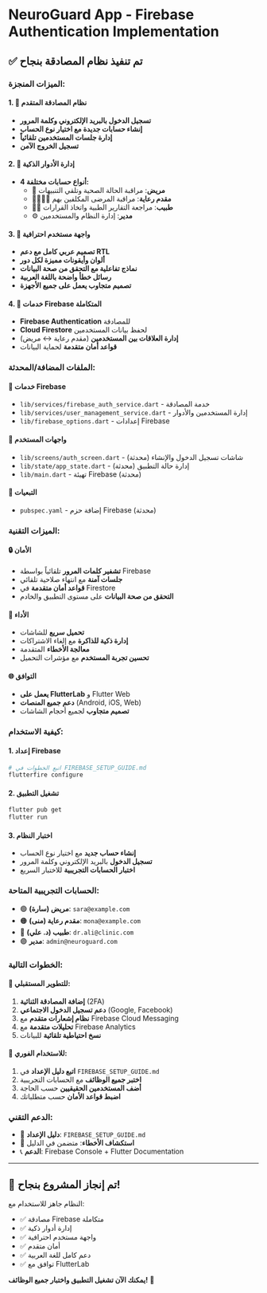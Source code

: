 # NeuroGuard App - Firebase Authentication Implementation

## ✅ تم تنفيذ نظام المصادقة بنجاح

### الميزات المنجزة:

#### 1. 🔐 نظام المصادقة المتقدم
- **تسجيل الدخول بالبريد الإلكتروني وكلمة المرور**
- **إنشاء حسابات جديدة مع اختيار نوع الحساب**
- **إدارة جلسات المستخدمين تلقائياً**
- **تسجيل الخروج الآمن**

#### 2. 👥 إدارة الأدوار الذكية
- **4 أنواع حسابات مختلفة:**
  - 🏥 **مريض**: مراقبة الحالة الصحية وتلقي التنبيهات
  - 👨‍👩‍👧‍👦 **مقدم رعاية**: مراقبة المرضى المكلفين بهم
  - 👨‍⚕️ **طبيب**: مراجعة التقارير الطبية واتخاذ القرارات
  - ⚙️ **مدير**: إدارة النظام والمستخدمين

#### 3. 🎨 واجهة مستخدم احترافية
- **تصميم عربي كامل مع دعم RTL**
- **ألوان وأيقونات مميزة لكل دور**
- **نماذج تفاعلية مع التحقق من صحة البيانات**
- **رسائل خطأ واضحة باللغة العربية**
- **تصميم متجاوب يعمل على جميع الأجهزة**

#### 4. 🔧 خدمات Firebase المتكاملة
- **Firebase Authentication** للمصادقة
- **Cloud Firestore** لحفظ بيانات المستخدمين
- **إدارة العلاقات بين المستخدمين** (مقدم رعاية ↔ مريض)
- **قواعد أمان متقدمة** لحماية البيانات

### الملفات المضافة/المحدثة:

#### 📁 خدمات Firebase
- `lib/services/firebase_auth_service.dart` - خدمة المصادقة
- `lib/services/user_management_service.dart` - إدارة المستخدمين والأدوار
- `lib/firebase_options.dart` - إعدادات Firebase

#### 📁 واجهات المستخدم
- `lib/screens/auth_screen.dart` - شاشات تسجيل الدخول والإنشاء (محدثة)
- `lib/state/app_state.dart` - إدارة حالة التطبيق (محدثة)
- `lib/main.dart` - تهيئة Firebase (محدثة)

#### 📁 التبعيات
- `pubspec.yaml` - إضافة حزم Firebase (محدثة)

### الميزات التقنية:

#### 🔒 الأمان
- **تشفير كلمات المرور** تلقائياً بواسطة Firebase
- **جلسات آمنة** مع انتهاء صلاحية تلقائي
- **قواعد أمان متقدمة** في Firestore
- **التحقق من صحة البيانات** على مستوى التطبيق والخادم

#### 🚀 الأداء
- **تحميل سريع** للشاشات
- **إدارة ذكية للذاكرة** مع إلغاء الاشتراكات
- **معالجة الأخطاء** المتقدمة
- **تحسين تجربة المستخدم** مع مؤشرات التحميل

#### 🌐 التوافق
- **يعمل على FlutterLab** و Flutter Web
- **دعم جميع المنصات** (Android, iOS, Web)
- **تصميم متجاوب** لجميع أحجام الشاشات

### كيفية الاستخدام:

#### 1. إعداد Firebase
```bash
# اتبع الخطوات في FIREBASE_SETUP_GUIDE.md
flutterfire configure
```

#### 2. تشغيل التطبيق
```bash
flutter pub get
flutter run
```

#### 3. اختبار النظام
- **إنشاء حساب جديد** مع اختيار نوع الحساب
- **تسجيل الدخول** بالبريد الإلكتروني وكلمة المرور
- **اختبار الحسابات التجريبية** للاختبار السريع

### الحسابات التجريبية المتاحة:
- 🟢 **مريض (سارة)**: `sara@example.com`
- 🟠 **مقدم رعاية (منى)**: `mona@example.com`
- 🔵 **طبيب (د. علي)**: `dr.ali@clinic.com`
- 🟣 **مدير**: `admin@neuroguard.com`

### الخطوات التالية:

#### 🔄 للتطوير المستقبلي:
1. **إضافة المصادقة الثنائية** (2FA)
2. **دعم تسجيل الدخول الاجتماعي** (Google, Facebook)
3. **نظام إشعارات متقدم** مع Firebase Cloud Messaging
4. **تحليلات متقدمة** مع Firebase Analytics
5. **نسخ احتياطية تلقائية** للبيانات

#### 🎯 للاستخدام الفوري:
1. **اتبع دليل الإعداد** في `FIREBASE_SETUP_GUIDE.md`
2. **اختبر جميع الوظائف** مع الحسابات التجريبية
3. **أضف المستخدمين الحقيقيين** حسب الحاجة
4. **اضبط قواعد الأمان** حسب متطلباتك

### الدعم التقني:
- 📖 **دليل الإعداد**: `FIREBASE_SETUP_GUIDE.md`
- 🔧 **استكشاف الأخطاء**: متضمن في الدليل
- 📞 **الدعم**: Firebase Console + Flutter Documentation

---

## 🎉 تم إنجاز المشروع بنجاح!

النظام جاهز للاستخدام مع:
- ✅ مصادقة Firebase متكاملة
- ✅ إدارة أدوار ذكية
- ✅ واجهة مستخدم احترافية
- ✅ أمان متقدم
- ✅ دعم كامل للغة العربية
- ✅ توافق مع FlutterLab

**يمكنك الآن تشغيل التطبيق واختبار جميع الوظائف!** 🚀
